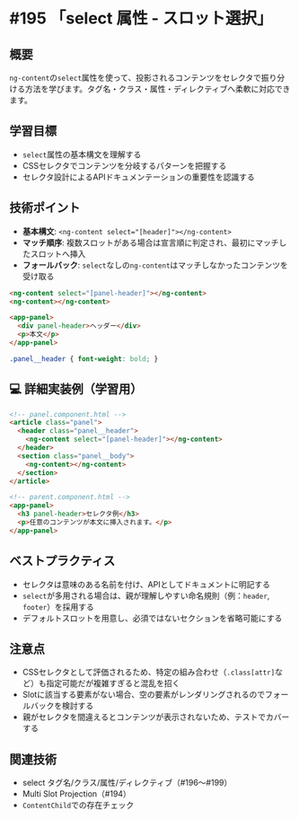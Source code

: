 # #195 「select 属性 - スロット選択」

## 概要
`ng-content`の`select`属性を使って、投影されるコンテンツをセレクタで振り分ける方法を学びます。タグ名・クラス・属性・ディレクティブへ柔軟に対応できます。

## 学習目標
- `select`属性の基本構文を理解する
- CSSセレクタでコンテンツを分岐するパターンを把握する
- セレクタ設計によるAPIドキュメンテーションの重要性を認識する

## 技術ポイント
- **基本構文**: `<ng-content select="[header]"></ng-content>`
- **マッチ順序**: 複数スロットがある場合は宣言順に判定され、最初にマッチしたスロットへ挿入
- **フォールバック**: `select`なしの`ng-content`はマッチしなかったコンテンツを受け取る

```html
<ng-content select="[panel-header]"></ng-content>
<ng-content></ng-content>
```

```html
<app-panel>
  <div panel-header>ヘッダー</div>
  <p>本文</p>
</app-panel>
```

```scss
.panel__header { font-weight: bold; }
```

## 💻 詳細実装例（学習用）
```html
<!-- panel.component.html -->
<article class="panel">
  <header class="panel__header">
    <ng-content select="[panel-header]"></ng-content>
  </header>
  <section class="panel__body">
    <ng-content></ng-content>
  </section>
</article>
```

```html
<!-- parent.component.html -->
<app-panel>
  <h3 panel-header>セレクタ例</h3>
  <p>任意のコンテンツが本文に挿入されます。</p>
</app-panel>
```

## ベストプラクティス
- セレクタは意味のある名前を付け、APIとしてドキュメントに明記する
- `select`が多用される場合は、親が理解しやすい命名規則（例：`header`, `footer`）を採用する
- デフォルトスロットを用意し、必須ではないセクションを省略可能にする

## 注意点
- CSSセレクタとして評価されるため、特定の組み合わせ（`.class[attr]`など）も指定可能だが複雑すぎると混乱を招く
- Slotに該当する要素がない場合、空の要素がレンダリングされるのでフォールバックを検討する
- 親がセレクタを間違えるとコンテンツが表示されないため、テストでカバーする

## 関連技術
- select タグ名/クラス/属性/ディレクティブ（#196〜#199）
- Multi Slot Projection（#194）
- `ContentChild`での存在チェック


